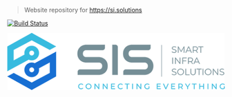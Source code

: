> Website repository for https://si.solutions  

[![Build Status](https://drone.ch1.ninja/api/badges/Ch1ch1/website_sis/status.svg)](https://drone.ch1.ninja/Ch1ch1/website_sis)

![Sis](/static/images/logo_sis.png)

